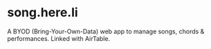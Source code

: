 # song.here.li
A BYOD (Bring-Your-Own-Data) web app to manage songs, chords &amp; performances. Linked with AirTable.
